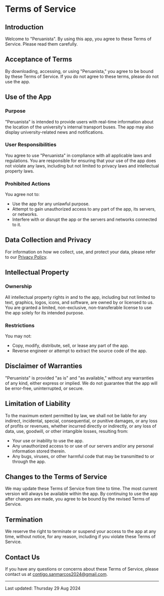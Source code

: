 # Terms of Service

## Introduction

Welcome to "Peruanista". By using this app, you agree to these Terms of Service. Please read them carefully.

## Acceptance of Terms

By downloading, accessing, or using "Peruanista," you agree to be bound by these Terms of Service. If you do not agree to these terms, please do not use the app.

## Use of the App

### Purpose

"Peruanista" is intended to provide users with real-time information about the location of the university's internal transport buses. The app may also display university-related news and notifications.

### User Responsibilities

You agree to use "Peruanista" in compliance with all applicable laws and regulations. You are responsible for ensuring that your use of the app does not violate any laws, including but not limited to privacy laws and intellectual property laws.

### Prohibited Actions

You agree not to:

- Use the app for any unlawful purpose.
- Attempt to gain unauthorized access to any part of the app, its servers, or networks.
- Interfere with or disrupt the app or the servers and networks connected to it.

## Data Collection and Privacy

For information on how we collect, use, and protect your data, please refer to our [Privacy Policy](./PRIVACY_POLICY.md).

## Intellectual Property

### Ownership

All intellectual property rights in and to the app, including but not limited to text, graphics, logos, icons, and software, are owned by or licensed to us. You are granted a limited, non-exclusive, non-transferable license to use the app solely for its intended purpose.

### Restrictions

You may not:

- Copy, modify, distribute, sell, or lease any part of the app.
- Reverse engineer or attempt to extract the source code of the app.

## Disclaimer of Warranties

"Peruanista" is provided "as is" and "as available," without any warranties of any kind, either express or implied. We do not guarantee that the app will be error-free, uninterrupted, or secure.

## Limitation of Liability

To the maximum extent permitted by law, we shall not be liable for any indirect, incidental, special, consequential, or punitive damages, or any loss of profits or revenues, whether incurred directly or indirectly, or any loss of data, use, goodwill, or other intangible losses, resulting from:

- Your use or inability to use the app.
- Any unauthorized access to or use of our servers and/or any personal information stored therein.
- Any bugs, viruses, or other harmful code that may be transmitted to or through the app.

## Changes to the Terms of Service

We may update these Terms of Service from time to time. The most current version will always be available within the app. By continuing to use the app after changes are made, you agree to be bound by the revised Terms of Service.

## Termination

We reserve the right to terminate or suspend your access to the app at any time, without notice, for any reason, including if you violate these Terms of Service.

## Contact Us

If you have any questions or concerns about these Terms of Service, please contact us at [contigo.sanmarcos2024@gmail.com](mailto:contigo.sanmarcos2024@gmail.com).

---

Last updated: Thursday 29 Aug 2024
